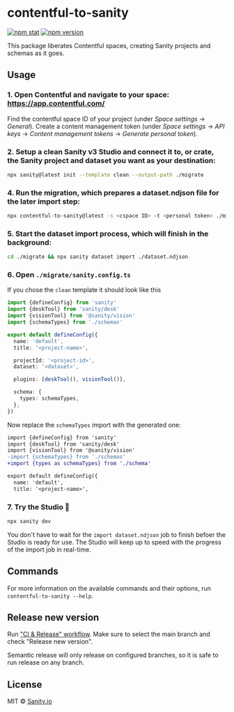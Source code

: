 # contentful-to-sanity

[![npm stat](https://img.shields.io/npm/dm/contentful-to-sanity.svg?style=flat-square)](https://npm-stat.com/charts.html?package=contentful-to-sanity)
[![npm version](https://img.shields.io/npm/v/contentful-to-sanity.svg?style=flat-square)](https://www.npmjs.com/package/contentful-to-sanity)

This package liberates Contentful spaces, creating Sanity projects and schemas as it goes.

## Usage

### 1. Open Contentful and navigate to your space: https://app.contentful.com/

Find the contentful space ID of your project (under _Space settings_ → _General_).
Create a content management token (under _Space settings_ → _API keys_ → _Content management tokens_ → _Generate personal token_).

### 2. Setup a clean Sanity v3 Studio and connect it to, or crate, the Sanity project and dataset you want as your destination:

```bash
npx sanity@latest init --template clean --output-path ./migrate
```

### 4. Run the migration, which prepares a dataset.ndjson file for the later import step:

```bash
npx contentful-to-sanity@latest -s <cspace ID> -t <personal token> ./migrate
```

### 5. Start the dataset import process, which will finish in the background:

```bash
cd ./migrate && npx sanity dataset import ./dataset.ndjson
```

### 6. Open `./migrate/sanity.config.ts`

If you chose the `clean` template it should look like this

```ts
import {defineConfig} from 'sanity'
import {deskTool} from 'sanity/desk'
import {visionTool} from '@sanity/vision'
import {schemaTypes} from './schemas'

export default defineConfig({
  name: 'default',
  title: '<project-name>',

  projectId: '<project-id>',
  dataset: '<dataset>',

  plugins: [deskTool(), visionTool()],

  schema: {
    types: schemaTypes,
  },
})
```

Now replace the `schemaTypes` import with the generated one:

```diff
import {defineConfig} from 'sanity'
import {deskTool} from 'sanity/desk'
import {visionTool} from '@sanity/vision'
-import {schemaTypes} from './schemas'
+import {types as schemaTypes} from './schema'

export default defineConfig({
  name: 'default',
  title: '<project-name>',
```

### 7. Try the Studio 🎉

```bash
npx sanity dev
```

You don't have to wait for the `import dataset.ndjson` job to finish befoer the Studio is ready for use. The Studio will keep up to speed with the progress of the import job in real-time.

## Commands

For more information on the available commands and their options, run `contentful-to-sanity --help`.

## Release new version

Run ["CI & Release" workflow](https://github.com/sanity-io/contentful-to-sanity/actions/workflows/main.yml).
Make sure to select the main branch and check "Release new version".

Semantic release will only release on configured branches, so it is safe to run release on any branch.

## License

MIT © [Sanity.io](https://www.sanity.io/)
